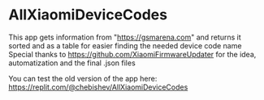 # AllXiaomiDeviceCodes
This app gets information from "https://gsmarena.com" and returns it sorted and as a table for easier finding the needed device code name
Special thanks to https://github.com/XiaomiFirmwareUpdater for the idea, automatization and the final .json files

You can test the old version of the app here:
https://replit.com/@chebishev/AllXiaomiDeviceCodes